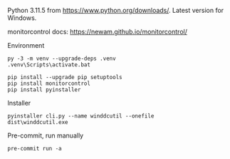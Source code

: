 Python 3.11.5 from https://www.python.org/downloads/. Latest version for Windows.

monitorcontrol docs: https://newam.github.io/monitorcontrol/

Environment

```
py -3 -m venv --upgrade-deps .venv
.venv\Scripts\activate.bat

pip install --upgrade pip setuptools
pip install monitorcontrol
pip install pyinstaller
```

Installer

```
pyinstaller cli.py --name winddcutil --onefile
dist\winddcutil.exe
```

Pre-commit, run manually

```
pre-commit run -a
```
